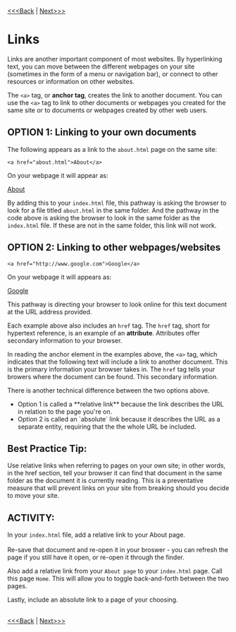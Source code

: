 [<<<Back](p_and_h.md) | [Next>>>](images.md)

# Links

Links are another important component of most websites. By hyperlinking text, you can move between the different webpages on your site (sometimes in the form of a menu or navigation bar), or connect to other resources or information on other websites.

The `<a>` tag, or **anchor tag**, creates the link to another document. You can use the `<a>` tag to link to other documents or webpages you created for the same site or to documents or webpages created by other web users. 

## OPTION 1: Linking to your own documents

The following appears as a link to the `about.html` page on the same site: 

```
<a href="about.html">About</a>
```

On your webpage it will appear as:

[About](about.html)  

By adding this to your `index.html` file, this pathway is asking the browser to look for a file titled `about.html` in the same folder. And the pathway in the code above is asking the browser to look in the same folder as the `index.html` file. If these are not in the same folder, this link will not work. 

## OPTION 2: Linking to other webpages/websites

```
<a href="http://www.google.com">Google</a>
```

On your webpage it will appears as:

<a href="http://www.google.com">Google </a>

This pathway is directing your browser to look online for this text document at the URL address provided.

Each example above also includes an `href` tag. The `href` tag, short for hypertext reference, is an example of an **attribute**. Attributes offer secondary information to your browser. 

In reading the anchor element in the examples above, the `<a>` tag, which indicates that the following text will include a link to another document. This is the primary information your browser takes in. The `href` tag tells your browers where the document can be found. This secondary information.

There is another technical difference between the two options above.
<ul> 
	<li> Option 1 is called a **relative link** because the link  describes the URL in relation to the page you're on. </li>
	<li> Option 2 is called an `absolute` link because it describes the URL as a separate entity, requiring that the the whole URL be included. </li>
</ul>

## Best Practice Tip: 
Use relative links when referring to pages on your own site; in other words, in the href section, tell your browser it can find that document in the same folder as the document it is currently reading. This is a preventative measure that will prevent links on your site from breaking should you decide to move your site.

## ACTIVITY:
In your `index.html` file, add a relative link to your About page. 
<br/>
<br/>
Re-save that document and re-open it in your broswer - you can refresh the page if you still have it open, or re-open it through the finder.

Also add a relative link from your `About page` to your `index.html` page. Call this page `Home`. This will allow you to toggle back-and-forth between the two pages.

Lastly, include an absolute link to a page of your choosing.
<br/>
<br/>

[<<<Back](p_and_h.md) | [Next>>>](images.md)